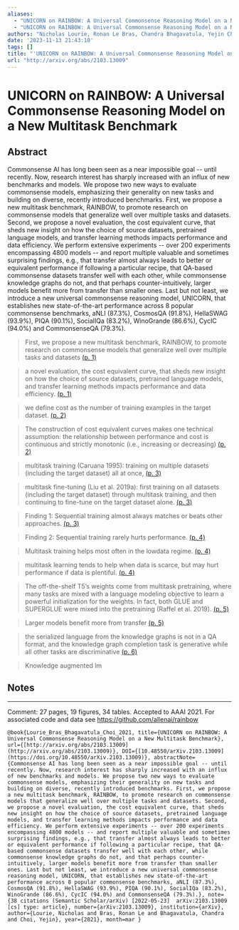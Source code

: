 ```yaml
---
aliases:
  - "UNICORN on RAINBOW: A Universal Commonsense Reasoning Model on a New Multitask Benchmark"
  - "UNICORN on RAINBOW: A Universal Commonsense Reasoning Model on a New Multitask Benchmark"
authors: "Nicholas Lourie, Ronan Le Bras, Chandra Bhagavatula, Yejin Choi"
date: '2023-11-13 21:43:10'
tags: []
title: "'UNICORN on RAINBOW: A Universal Commonsense Reasoning Model on a New Multitask Benchmark'"
url: "http://arxiv.org/abs/2103.13009"
---
```


# UNICORN on RAINBOW: A Universal Commonsense Reasoning Model on a New Multitask Benchmark

## Abstract
Commonsense AI has long been seen as a near impossible goal -- until recently. Now, research interest has sharply increased with an influx of new benchmarks and models. We propose two new ways to evaluate commonsense models, emphasizing their generality on new tasks and building on diverse, recently introduced benchmarks. First, we propose a new multitask benchmark, RAINBOW, to promote research on commonsense models that generalize well over multiple tasks and datasets. Second, we propose a novel evaluation, the cost equivalent curve, that sheds new insight on how the choice of source datasets, pretrained language models, and transfer learning methods impacts performance and data efficiency. We perform extensive experiments -- over 200 experiments encompassing 4800 models -- and report multiple valuable and sometimes surprising findings, e.g., that transfer almost always leads to better or equivalent performance if following a particular recipe, that QA-based commonsense datasets transfer well with each other, while commonsense knowledge graphs do not, and that perhaps counter-intuitively, larger models benefit more from transfer than smaller ones. Last but not least, we introduce a new universal commonsense reasoning model, UNICORN, that establishes new state-of-the-art performance across 8 popular commonsense benchmarks, aNLI (87.3%), CosmosQA (91.8%), HellaSWAG (93.9%), PIQA (90.1%), SocialIQa (83.2%), WinoGrande (86.6%), CycIC (94.0%) and CommonsenseQA (79.3%).

> First, we propose a new multitask benchmark, RAINBOW, to promote research on commonsense models that generalize well over multiple tasks and datasets [(p. 1)](zotero://open-pdf/library/items/FDDDW3S9?page=1)

> a novel evaluation, the cost equivalent curve, that sheds new insight on how the choice of source datasets, pretrained language models, and transfer learning methods impacts performance and data efficiency. [(p. 1)](zotero://open-pdf/library/items/FDDDW3S9?page=1)

> we define cost as the number of training examples in the target dataset. [(p. 2)](zotero://open-pdf/library/items/FDDDW3S9?page=2)

> The construction of cost equivalent curves makes one technical assumption: the relationship between performance and cost is continuous and strictly monotonic (i.e., increasing or decreasing) [(p. 2)](zotero://open-pdf/library/items/FDDDW3S9?page=2)

> multitask training (Caruana 1995): training on multiple datasets (including the target dataset) all at once, [(p. 3)](zotero://open-pdf/library/items/FDDDW3S9?page=3)

> multitask fine-tuning (Liu et al. 2019a): first training on all datasets (including the target dataset) through multitask training, and then continuing to fine-tune on the target dataset alone. [(p. 3)](zotero://open-pdf/library/items/FDDDW3S9?page=3)

> Finding 1: Sequential training almost always matches or beats other approaches. [(p. 3)](zotero://open-pdf/library/items/FDDDW3S9?page=3)

> Finding 2: Sequential training rarely hurts performance. [(p. 4)](zotero://open-pdf/library/items/FDDDW3S9?page=4)

> Multitask training helps most often in the lowdata regime. [(p. 4)](zotero://open-pdf/library/items/FDDDW3S9?page=4)

> multitask learning tends to help when data is scarce, but may hurt performance if data is plentiful. [(p. 4)](zotero://open-pdf/library/items/FDDDW3S9?page=4)

> The off-the-shelf T5’s weights come from multitask pretraining, where many tasks are mixed with a language modeling objective to learn a powerful initialization for the weights. In fact, both GLUE and SUPERGLUE were mixed into the pretraining (Raffel et al. 2019). [(p. 5)](zotero://open-pdf/library/items/FDDDW3S9?page=5)

> Larger models benefit more from transfer [(p. 5)](zotero://open-pdf/library/items/FDDDW3S9?page=5)

> the serialized language from the knowledge graphs is not in a QA format, and the knowledge graph completion task is generative while all other tasks are discriminative [(p. 6)](zotero://open-pdf/library/items/FDDDW3S9?page=6)

> Knowledge augmented lm

## Notes

---
Comment: 27 pages, 19 figures, 34 tables. Accepted to AAAI 2021. For associated code and data see https://github.com/allenai/rainbow

```
@book{Lourie_Bras_Bhagavatula_Choi_2021, title={UNICORN on RAINBOW: A Universal Commonsense Reasoning Model on a New Multitask Benchmark}, url={[http://arxiv.org/abs/2103.13009](http://arxiv.org/abs/2103.13009)}, DOI={[10.48550/arXiv.2103.13009](https://doi.org/10.48550/arXiv.2103.13009)}, abstractNote={Commonsense AI has long been seen as a near impossible goal -- until recently. Now, research interest has sharply increased with an influx of new benchmarks and models. We propose two new ways to evaluate commonsense models, emphasizing their generality on new tasks and building on diverse, recently introduced benchmarks. First, we propose a new multitask benchmark, RAINBOW, to promote research on commonsense models that generalize well over multiple tasks and datasets. Second, we propose a novel evaluation, the cost equivalent curve, that sheds new insight on how the choice of source datasets, pretrained language models, and transfer learning methods impacts performance and data efficiency. We perform extensive experiments -- over 200 experiments encompassing 4800 models -- and report multiple valuable and sometimes surprising findings, e.g., that transfer almost always leads to better or equivalent performance if following a particular recipe, that QA-based commonsense datasets transfer well with each other, while commonsense knowledge graphs do not, and that perhaps counter-intuitively, larger models benefit more from transfer than smaller ones. Last but not least, we introduce a new universal commonsense reasoning model, UNICORN, that establishes new state-of-the-art performance across 8 popular commonsense benchmarks, aNLI (87.3%), CosmosQA (91.8%), HellaSWAG (93.9%), PIQA (90.1%), SocialIQa (83.2%), WinoGrande (86.6%), CycIC (94.0%) and CommonsenseQA (79.3%).}, note={38 citations (Semantic Scholar/arXiv) [2022-05-23]  arXiv:2103.13009 [cs] type: article}, number={arXiv:2103.13009}, institution={arXiv}, author={Lourie, Nicholas and Bras, Ronan Le and Bhagavatula, Chandra and Choi, Yejin}, year={2021}, month=mar }
```